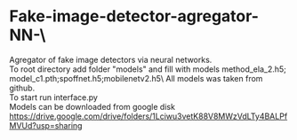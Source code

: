 # Fake-image-detector-agregator-NN-\
Agregator of fake image detectors via neural networks.\
To root directory add folder "models" and fill with models method_ela_2.h5; model_c1.pth;spoffnet.h5;mobilenetv2.h5\ 
All models was taken from github.\
To start run interface.py\
Models can be downloaded from google disk https://drive.google.com/drive/folders/1Lciwu3vetK88V8MWzVdLTy4BALPfMVUd?usp=sharing
